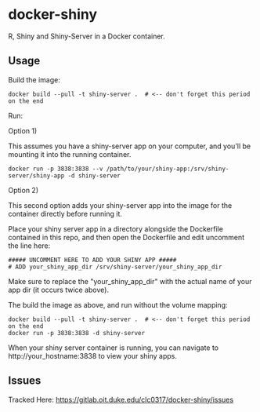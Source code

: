 docker-shiny
============

R, Shiny and Shiny-Server in a Docker container.

Usage
-----

Build the image:

    docker build --pull -t shiny-server .  # <-- don't forget this period on the end

Run:

Option 1)

This assumes you have a shiny-server app on your computer, and you'll be mounting it into the running container.

    docker run -p 3838:3838 --v /path/to/your/shiny-app:/srv/shiny-server/shiny-app -d shiny-server


Option 2)

This second option adds your shiny-server app into the image for the container directly before running it.

Place your shiny server app in a directory alongside the Dockerfile contained in this repo, and then open the Dockerfile and edit uncomment the line here:

    ##### UNCOMMENT HERE TO ADD YOUR SHINY APP #####
    # ADD your_shiny_app_dir /srv/shiny-server/your_shiny_app_dir

Make sure to replace the "your_shiny_app_dir" with the actual name of your app dir \(it occurs twice above\).
 
The build the image as above, and run without the volume mapping:

    docker build --pull -t shiny-server .  # <-- don't forget this period on the end
    docker run -p 3838:3838 -d shiny-server


When your shiny server container is running, you can navigate to http://your_hostname:3838 to view your shiny apps.


Issues
------

Tracked Here: https://gitlab.oit.duke.edu/clc0317/docker-shiny/issues

